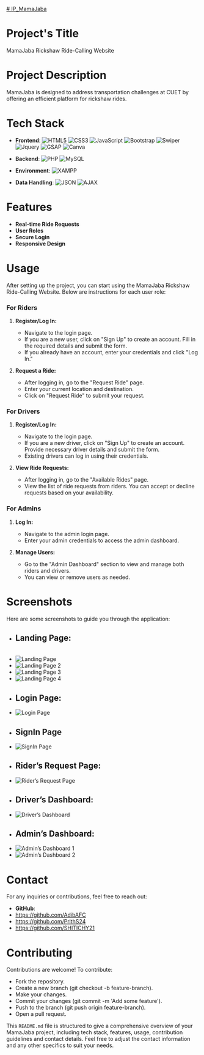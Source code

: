 [# IP_MamaJaba](https://adibafc.github.io/IP_MamaJaba/)


# Project's Title
MamaJaba Rickshaw Ride-Calling Website

# Project Description
MamaJaba is designed to address transportation challenges at CUET by offering an efficient platform for rickshaw rides.

# Tech Stack
- **Frontend**: 
  ![HTML5](https://img.shields.io/badge/-HTML5-E34F26?logo=html5&logoColor=white&style=for-the-badge)
  ![CSS3](https://img.shields.io/badge/-CSS3-1572B6?logo=css3&logoColor=white&style=for-the-badge)
  ![JavaScript](https://img.shields.io/badge/-JavaScript-F7DF1E?logo=javascript&logoColor=black&style=for-the-badge)
  ![Bootstrap](https://img.shields.io/badge/-Bootstrap-563D7C?logo=bootstrap&logoColor=white&style=for-the-badge)
  ![Swiper](https://img.shields.io/badge/Swiper-%236332F6?style=for-the-badge&logo=Swiper)
  ![Jquery](https://img.shields.io/badge/Jquery-%230769AD?style=for-the-badge&logo=Jquery)
  ![GSAP](https://img.shields.io/badge/GSAP-%2310EA45?style=for-the-badge&logo=GSAP)
  ![Canva](https://img.shields.io/badge/Canva-%2300C4CC?style=for-the-badge&logo=Canva&labelColor=black)
  
- **Backend**: 
  ![PHP](https://img.shields.io/badge/-PHP-777BB4?logo=php&logoColor=white&style=for-the-badge)
  ![MySQL](https://img.shields.io/badge/-MySQL-4479A1?logo=mysql&logoColor=white&style=for-the-badge)

- **Environment**: 
  ![XAMPP](https://img.shields.io/badge/-XAMPP-FB7A24?logo=xampp&logoColor=white&style=for-the-badge)

- **Data Handling**: 
  ![JSON](https://img.shields.io/badge/-JSON-000000?logo=json&logoColor=white&style=for-the-badge)
  ![AJAX](https://img.shields.io/badge/-AJAX-4B8BBE?logo=ajax&logoColor=white&style=for-the-badge)

# Features
- **Real-time Ride Requests**
- **User Roles**
- **Secure Login**
- **Responsive Design** 

# Usage
After setting up the project, you can start using the MamaJaba Rickshaw Ride-Calling Website. Below are instructions for each user role:

### For Riders
1. **Register/Log In:**
   - Navigate to the login page.
   - If you are a new user, click on "Sign Up" to create an account. Fill in the required details and submit the form.
   - If you already have an account, enter your credentials and click "Log In."

2. **Request a Ride:**
   - After logging in, go to the "Request Ride" page.
   - Enter your current location and destination.
   - Click on "Request Ride" to submit your request.

### For Drivers
1. **Register/Log In:**
   - Navigate to the login page.
   - If you are a new driver, click on "Sign Up" to create an account. Provide necessary driver details and submit the form.
   - Existing drivers can log in using their credentials.

2. **View Ride Requests:**
   - After logging in, go to the "Available Rides" page.
   - View the list of ride requests from riders. You can accept or decline requests based on your availability.
   
### For Admins
1. **Log In:**
   - Navigate to the admin login page.
   - Enter your admin credentials to access the admin dashboard.

2. **Manage Users:**
   - Go to the "Admin Dashboard" section to view and manage both riders and drivers.
   - You can view or remove users as needed.

# Screenshots

Here are some screenshots to guide you through the application:

- ## **Landing Page:**
     &nbsp;
- ![Landing Page](screenshots/landing1.jpg)
- ![Landing Page 2](screenshots/landing2.jpg)
- ![Landing Page 3](screenshots/landing3.jpg)
- ![Landing Page 4](screenshots/landing4.jpg)
- ## **Login Page:**
- ![Login Page](screenshots/login.jpg)
- ## **SignIn Page**
- ![SignIn Page](screenshots/signin.jpg)
- ## **Rider’s Request Page:**
- ![Rider’s Request Page](screenshots/rider.jpg)
- ## **Driver’s Dashboard:**
-  ![Driver’s Dashboard](screenshots/driver.jpg)
- ## **Admin’s Dashboard:**
- ![Admin’s Dashboard 1](screenshots/admin1.jpg)
- ![Admin’s Dashboard 2](screenshots/admin2.jpg)

# Contact
For any inquiries or contributions, feel free to reach out:
- **GitHub**:
-  https://github.com/AdibAFC
- https://github.com/PrithS24
- https://github.com/SHITICHY21

# Contributing
Contributions are welcome! To contribute:

- Fork the repository.
- Create a new branch (git checkout -b feature-branch).
- Make your changes.
- Commit your changes (git commit -m 'Add some feature').
- Push to the branch (git push origin feature-branch).
- Open a pull request.
  
This `README.md` file is structured to give a comprehensive overview of your MamaJaba project, including tech stack, features, usage, contribution guidelines and contact details. Feel free to adjust the contact information and any other specifics to suit your needs.






